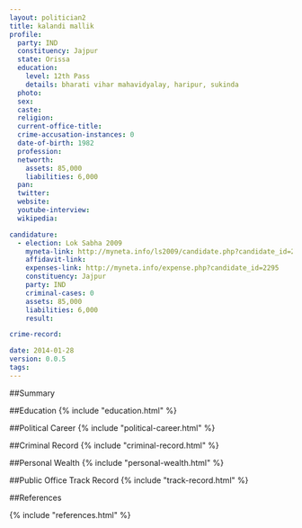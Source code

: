 ```yaml
---
layout: politician2
title: kalandi mallik
profile: 
  party: IND
  constituency: Jajpur
  state: Orissa
  education: 
    level: 12th Pass
    details: bharati vihar mahavidyalay, haripur, sukinda
  photo: 
  sex: 
  caste: 
  religion: 
  current-office-title: 
  crime-accusation-instances: 0
  date-of-birth: 1982
  profession: 
  networth: 
    assets: 85,000
    liabilities: 6,000
  pan: 
  twitter: 
  website: 
  youtube-interview: 
  wikipedia: 

candidature: 
  - election: Lok Sabha 2009
    myneta-link: http://myneta.info/ls2009/candidate.php?candidate_id=2295
    affidavit-link: 
    expenses-link: http://myneta.info/expense.php?candidate_id=2295
    constituency: Jajpur 
    party: IND
    criminal-cases: 0
    assets: 85,000
    liabilities: 6,000
    result:  

crime-record: 

date: 2014-01-28
version: 0.0.5
tags: 
---
```

##Summary


##Education
{% include "education.html" %}


##Political Career
{% include "political-career.html" %}


##Criminal Record
{% include "criminal-record.html" %}


##Personal Wealth
{% include "personal-wealth.html" %}


##Public Office Track Record
{% include "track-record.html" %}


##References


{% include "references.html" %}